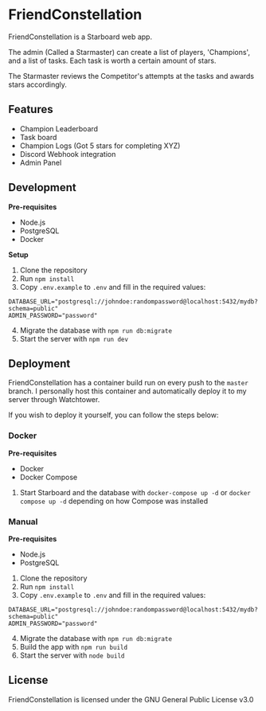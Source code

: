 # FriendConstellation

FriendConstellation is a Starboard web app.

The admin (Called a Starmaster) can create a list of players, 'Champions', and a list of tasks.
Each task is worth a certain amount of stars.

The Starmaster reviews the Competitor's attempts at the tasks and awards stars accordingly.

## Features

- Champion Leaderboard
- Task board
- Champion Logs (Got 5 stars for completing XYZ)
- Discord Webhook integration
- Admin Panel

## Development

**Pre-requisites**

- Node.js
- PostgreSQL
- Docker

**Setup**

1. Clone the repository
2. Run `npm install`
3. Copy `.env.example` to `.env` and fill in the required values:

```
DATABASE_URL="postgresql://johndoe:randompassword@localhost:5432/mydb?schema=public"
ADMIN_PASSWORD="password"
```

4. Migrate the database with `npm run db:migrate`
5. Start the server with `npm run dev`

## Deployment

FriendConstellation has a container build run on every push to the `master` branch.
I personally host this container and automatically deploy it to my server through Watchtower.

If you wish to deploy it yourself, you can follow the steps below:

### Docker

**Pre-requisites**

- Docker
- Docker Compose

1. Start Starboard and the database with `docker-compose up -d` or `docker compose up -d` depending on how Compose was installed

### Manual

**Pre-requisites**

- Node.js
- PostgreSQL

1. Clone the repository
2. Run `npm install`
3. Copy `.env.example` to `.env` and fill in the required values:

```
DATABASE_URL="postgresql://johndoe:randompassword@localhost:5432/mydb?schema=public"
ADMIN_PASSWORD="password"
```

4. Migrate the database with `npm run db:migrate`
5. Build the app with `npm run build`
6. Start the server with `node build`

## License
FriendConstellation is licensed under the GNU General Public License v3.0
